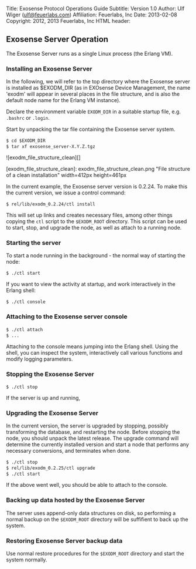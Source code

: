 Title:        Exosense Protocol Operations Guide
Subtitle:     Version 1.0
Author:       Ulf Wiger (ulf@feuerlabs.com)
Affiliation:  Feuerlabs, Inc
Date:         2013-02-08
Copyright:    2012, 2013 Feuerlabs, Inc
HTML header:  <script src="support/format_and_toc.js"></script>




## Exosense Server Operation

The Exosense Server runs as a single Linux process (the Erlang VM).



### Installing an Exosense Server

In the following, we will refer to the top directory where the Exosense server
is installed as $EXODM_DIR (as in EXOsense Device Management, the name 'exodm'
will appear in several places in the file structure, and is also the default
node name for the Erlang VM instance).

Declare the environment variable `EXODM_DIR` in a suitable startup file,
e.g. `.bashrc` or `.login`.

Start by unpacking the tar file containing the Exosense server system.

    $ cd $EXODM_DIR
    $ tar xf exosense_server-X.Y.Z.tgz

![exodm_file_structure_clean][]

[exodm_file_structure_clean]: exodm_file_structure_clean.png "File structure of a clean installation" width=412px height=461px

In the current example, the Exosense server version is 0.2.24. To make this
the current version, we issue a control command:

    $ rel/lib/exodm_0.2.24/ctl install

This will set up links and creates necessary files, among other things copying the `ctl` script to the `$EXODM_ROOT` directory. This script can be used to start, stop, and upgrade the node, as well as attach to a running node.

### Starting the server

To start a node running in the background - the normal way of starting the node:

    $ ./ctl start

If you want to view the activity at startup, and work interactively in the Erlang shell:

    $ ./ctl console

### Attaching to the Exosense server console

    $ ./ctl attach
    $ ...

Attaching to the console means jumping into the Erlang shell. Using the shell, you can inspect the system, interactively call various functions and modify logging parameters.

### Stopping the Exosense Server

    $ ./ctl stop

If the server is up and running, 

### Upgrading the Exosense Server

In the current version, the server is upgraded by stopping, possibly transforming the database, and restarting the node. Before stopping the node, you should unpack the latest release. The upgrade command will determine the currently installed version and start a node that performs any necessary conversions, and terminates when done.

    $ ./ctl stop
    $ rel/lib/exodm_0.2.25/ctl upgrade
    $ ./ctl start

If the above went well, you should be able to attach to the console.

### Backing up data hosted by the Exosense Server

The server uses append-only data structures on disk, so performing a normal backup on the `$EXODM_ROOT` directory will be suffifient to back up the system.

### Restoring Exosense Server backup data

Use normal restore procedures for the `$EXODM_ROOT` directory and start the system normally.